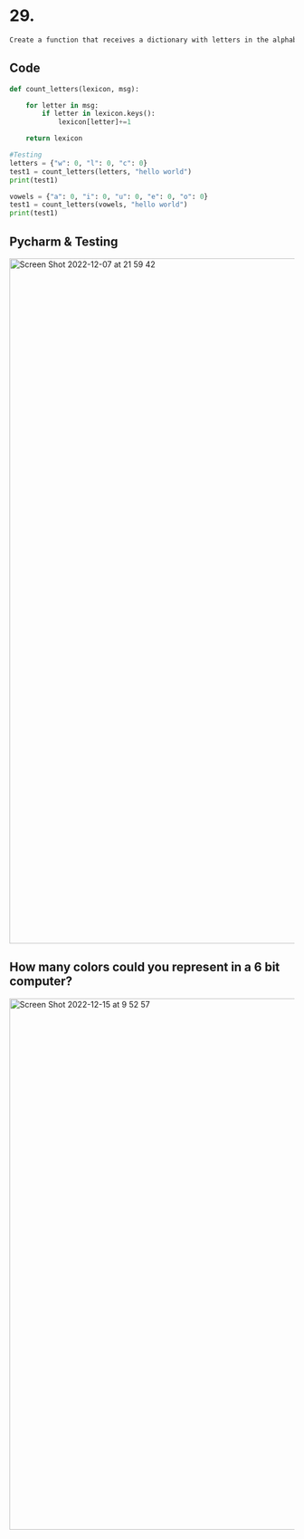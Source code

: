 # 29. 

```diff
Create a function that receives a dictionary with letters in the alphabet as keys and a string. The functions returns the dictionary with a count as value for the occurrence of each letter:
```

## Code
```.py
def count_letters(lexicon, msg):

    for letter in msg:
        if letter in lexicon.keys():
            lexicon[letter]+=1

    return lexicon

#Testing
letters = {"w": 0, "l": 0, "c": 0}
test1 = count_letters(letters, "hello world")
print(test1)

vowels = {"a": 0, "i": 0, "u": 0, "e": 0, "o": 0}
test1 = count_letters(vowels, "hello world")
print(test1)
```

## Pycharm & Testing
<img width="1211" alt="Screen Shot 2022-12-07 at 21 59 42" src="https://user-images.githubusercontent.com/111941990/206185885-d5708796-c94c-4b8a-92a8-64bca3068030.png">


## How many colors could you represent in a 6 bit computer?
<img width="939" alt="Screen Shot 2022-12-15 at 9 52 57" src="https://user-images.githubusercontent.com/111941990/207746860-ea7a9d07-621e-4342-bc7b-27049e6779f3.png">
